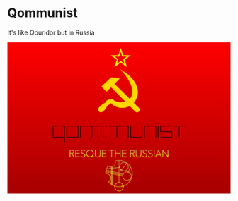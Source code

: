 # Qommunist

It's like Qouridor but in Russia

![Qommunist](https://raw.githubusercontent.com/loovjo/Qommunist/master/Qommunist.png)

